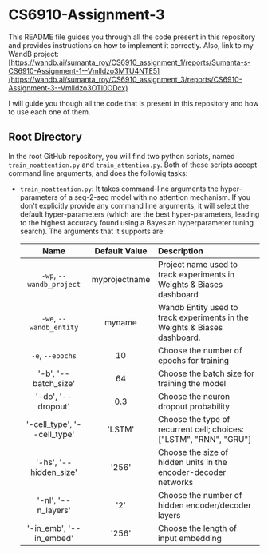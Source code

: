 # CS6910-Assignment-3

This README file guides you through all the code present in this repository and provides instructions on how to implement it correctly.
Also, link to my WandB project: [https://wandb.ai/sumanta_roy/CS6910_assignment_1/reports/Sumanta-s-CS6910-Assignment-1--Vmlldzo3MTU4NTE5](https://wandb.ai/sumanta_roy/CS6910_assignment_3/reports/CS6910-Assignment-3--Vmlldzo3OTI0ODcx)

I will guide you though all the code that is present in this repository and how to use each one of them.

## Root Directory

In the root GitHub repository, you will find two python scripts, named `train_noattention.py` and `train_attention.py`. Both of these scripts accept command line arguments, and does the followig tasks:

- `train_noattention.py`: It takes command-line arguments the hyper-parameters of a seq-2-seq model with no attention mechanism. If you don't explicitly provide any command line arguments, it will select the default hyper-parameters (which are the best hyper-parameters, leading to the highest accuracy found using a Bayesian hyperparameter tuning search). The arguments that it supports are:

  | Name | Default Value | Description |
  | :---: | :-------------: | :----------- |
  | `-wp`, `--wandb_project` | myprojectname | Project name used to track experiments in Weights & Biases dashboard |
  | `-we`, `--wandb_entity` | myname  | Wandb Entity used to track experiments in the Weights & Biases dashboard. |
  | `-e`, `--epochs` | 10 | Choose the number of epochs for training |
  | '-b', '--batch_size' | 64 | Choose the batch size for training the model |
  | '-do', '--dropout' | 0.3 | Choose the neuron dropout probability |
  | '-cell_type', '--cell_type' | 'LSTM' | Choose the type of recurrent cell; choices: ["LSTM", "RNN", "GRU"]|
  | '-hs', '--hidden_size' | '256' | Choose the size of hidden units in the encoder-decoder networks|
  | '-nl', '--n_layers' | '2' | Choose the number of hidden encoder/decoder layers|
  | '-in_emb', '--in_embed' | '256' | Choose the length of input embedding| 


